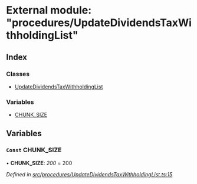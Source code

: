 # External module: "procedures/UpdateDividendsTaxWithholdingList"

## Index

### Classes

- [UpdateDividendsTaxWithholdingList](../classes/_procedures_updatedividendstaxwithholdinglist_.updatedividendstaxwithholdinglist.md)

### Variables

- [CHUNK_SIZE](_procedures_updatedividendstaxwithholdinglist_.md#const-chunk_size)

## Variables

### `Const` CHUNK_SIZE

• **CHUNK_SIZE**: _200_ = 200

_Defined in [src/procedures/UpdateDividendsTaxWithholdingList.ts:15](https://github.com/PolymathNetwork/polymath-sdk/blob/d80c6e9/src/procedures/UpdateDividendsTaxWithholdingList.ts#L15)_

